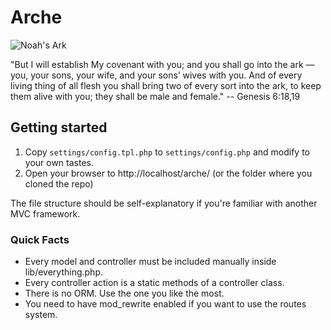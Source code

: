 Arche
=====

![Noah's Ark](http://s.juliendesrosiers.ca/Noahs_Ark.jpg)

"But I will establish My covenant with you; and you shall go into the ark — you, your sons, your wife, and your sons’ wives with you. And of every living thing of all flesh you shall bring two of every sort into the ark, to keep them alive with you; they shall be male and female."
-- Genesis 6:18,19

Getting started
---------------

1. Copy `settings/config.tpl.php` to `settings/config.php` and modify to your
   own tastes.
1. Open your browser to http://localhost/arche/ (or the folder where you cloned
   the repo)

The file structure should be self-explanatory if you're familiar with another
MVC framework.

### Quick Facts
* Every model and controller must be included manually inside lib/everything.php.
* Every controller action is a static methods of a controller class.
* There is no ORM. Use the one you like the most.
* You need to have mod_rewrite enabled if you want to use the routes system.


